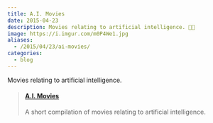 ```yaml
---
title: A.I. Movies
date: 2015-04-23
description: Movies relating to artificial intelligence. 🤖️🎥
image: https://i.imgur.com/m0P4We1.jpg
aliases:
  - /2015/04/23/ai-movies/
categories:
  - blog
---
```


Movies relating to artificial intelligence.

<blockquote class="embedly-card"><h4><a href="https://speakerdeck.com/fvcproductions/a-dot-i-movies">A.I. Movies</a></h4><p>A short compilation of movies relating to artificial intelligence.</p></blockquote>
<script async src="//cdn.embedly.com/widgets/platform.js" charset="UTF-8"></script>
